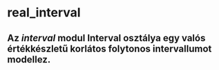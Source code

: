 # real_interval
## Az *interval* modul Interval osztálya egy valós értékkészletű korlátos folytonos intervallumot modellez.
